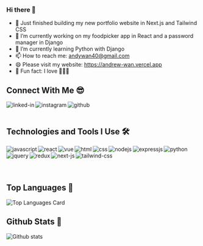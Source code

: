 ### Hi there 👋
- 👀 Just finished building my new portfolio website in Next.js and Tailwind CSS
- 🔭 I’m currently working on my foodpicker app in React and a password manager in Django
- 🌱 I’m currently learning Python with Django
- 📫 How to reach me: andywan40@gmail.com
- 😄 Please visit my website: https://andrew-wan.vercel.app
- 🤩 Fun fact: I love 🐶🦔🐢

## Connect With Me 😎
[<img align="left" alt="linked-in" src="https://img.shields.io/badge/linkedin-%230077B5.svg?&style=plastic&logo=linkedin&logoColor=white" />](https://www.linkedin.com/in/and-wan)
[<img align="left" alt="instagram" src="https://img.shields.io/badge/instagram-%23E4405F.svg?style=plastic&logo=Instagram&logoColor=white" />](https://www.instagram.com/and__wan)
[<img align="left" alt="github" src="https://img.shields.io/badge/GitHub-100000?style=plastic&logo=github&logoColor=white" />](https://www.github.com/andywan40)
<br>
<br>

## Technologies and Tools I Use 🛠
<img align="left" alt="javascript" src="https://img.shields.io/badge/javascript-%23323330.svg?style=flat&logo=Javascript&logoColor=%23F7DF1E" />
<img align="left" alt="react" src="https://img.shields.io/badge/react%20-%2320232a.svg?&style=flat&logo=React&logoColor=%2361DAFB" />
<img align="left" alt="vue" src="https://img.shields.io/badge/Vue.js-35495E?style=flat&logo=Vuedotjs&logoColor=4FC08D" />
<img align="left" alt="html" src="https://img.shields.io/badge/HTML5-E34F26?style=flat&logo=Html5&logoColor=white" />
<img align="left" alt="css" src="https://img.shields.io/badge/css3-%231572B6.svg?style=flat&logo=Css3&logoColor=white" />
<img align="left" alt="nodejs" src="https://img.shields.io/badge/node.js%20-%2343853D.svg?&style=flat&logo=node.js&logoColor=white" />
<img align="left" alt="expressjs" src="https://img.shields.io/badge/express.js-%23404d59.svg?style=flat&logo=express&logoColor=%2361DAFB" />
<img align="left" alt="python" src="https://img.shields.io/badge/python-%2314354C.svg?style=flat&logo=python&logoColor=white" />
<img align="left" alt="jquery" src="https://img.shields.io/badge/jquery-%230769AD.svg?style=flat&logo=jquery&logoColor=white" />
<img align="left" alt="redux" src="https://img.shields.io/badge/redux-%23593d88.svg?style=flat&logo=redux&logoColor=white" />
<img align="left" alt="next-js" src="https://img.shields.io/badge/next.js-000000?style=flat&logo=nextdotjs&logoColor=white" />
<img align="left" alt="tailwind-css" src="https://img.shields.io/badge/Tailwind_CSS-38B2AC?style=flat&logo=tailwind-css&logoColor=white" />
<br>
<br>
<br>
<br>

## Top Languages 🚀
![Top Languages Card](https://github-readme-stats.vercel.app/api/top-langs/?username=andywan40&layout=compact)
<br>

## Github Stats 🎈
![Github stats](https://github-readme-stats.vercel.app/api?username=andywan40&theme=highcontrast&show_icons=true&count_private=true)
<br>


<!-- [![Repo name](https://github-readme-stats.vercel.app/api/pin/?username=andywan40&repo=WannaBuy&show_owner=true)](https://github.com/andywan40/WannaBuy)
[![Repo name](https://github-readme-stats.vercel.app/api/pin/?username=andywan40&repo=react-personal-website&show_owner=true)](https://github.com/andywan40/react-personal-website)
[![Repo name](https://github-readme-stats.vercel.app/api/pin/?username=andywan40&repo=react-personal-website-backend&show_owner=true)](https://github.com/andywan40/react-personal-website-backend)
[![Repo name](https://github-readme-stats.vercel.app/api/pin/?username=andywan40&repo=react-foodpicker-app&show_owner=true)](https://github.com/andywan40/react-foodpicker-app)
[![Repo name](https://github-readme-stats.vercel.app/api/pin/?username=andywan40&repo=react-foodpicker-app-backend&show_owner=true)](https://github.com/andywan40/react-foodpicker-app-backend) -->

<!--
**andywan40/andywan40** is a ✨ _special_ ✨ repository because its `README.md` (this file) appears on your GitHub profile.

Here are some ideas to get you started:

- 🔭 I’m currently working on ...
- 🌱 I’m currently learning ...
- 👯 I’m looking to collaborate on ...
- 🤔 I’m looking for help with ...
- 💬 Ask me about ...
- 📫 How to reach me: ...
- 😄 Pronouns: ...
- ⚡ Fun fact: ...
-->
